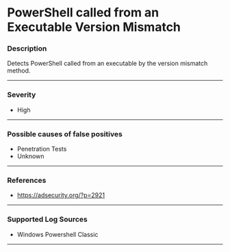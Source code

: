 # PowerShell called from an Executable Version Mismatch
### Description

Detects PowerShell called from an executable by the version mismatch method.

-------------------
### Severity

- High

-------------------
<!---
### Detailed Information

- Why is this alert triggered?
- What are the typical causes that generate this alert? (e.g. port scans, unusual file access activity, etc...)
- Which corroborating information should be looked up?
- Any supporting queries to get more information?
- Any supporting visualizations to get more information?

-------------------
--->
### Possible causes of false positives

- Penetration Tests
- Unknown

-------------------
### References

- https://adsecurity.org/?p=2921

-------------------
### Supported Log Sources

- Windows Powershell Classic

-------------------
